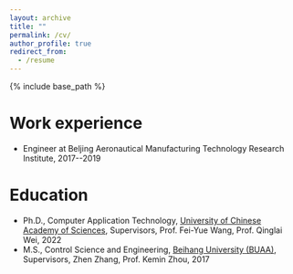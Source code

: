 ```yaml
---
layout: archive
title: ""
permalink: /cv/
author_profile: true
redirect_from:
  - /resume
---
```


{% include base_path %}

Work experience
======
* Engineer at Beljing Aeronautical Manufacturing Technology Research Institute, 2017--2019 

Education
======
* Ph.D., Computer Application Technology, [University of Chinese Academy of Sciences](https://english.ucas.ac.cn/), Supervisors, Prof. Fei-Yue Wang, Prof. Qinglai Wei, 2022
* M.S., Control Science and Engineering, [Beihang University (BUAA)](https://ev.buaa.edu.cn/), Supervisors, Zhen Zhang, Prof. Kemin Zhou, 2017
